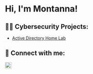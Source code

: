 <h1>Hi, I'm Montanna! </h1>

<h2>👨‍💻 Cybersecurity Projects:</h2>

- [Active Directory Home Lab](https://github.com/joshcybertest/LABURL)
 






<h2> 🤳 Connect with me:</h2>


[<img align="left" alt="JoshMadakor | LinkedIn" width="22px" src="https://cdn.jsdelivr.net/npm/simple-icons@v3/icons/linkedin.svg" />][linkedin]



[linkedin]: linkedin.com/in/benjamin-m-b2857b272

